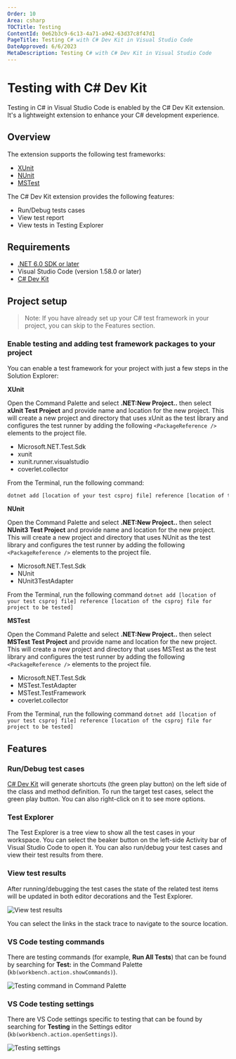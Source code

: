 ```yaml
---
Order: 10
Area: csharp
TOCTitle: Testing
ContentId: 0e62b3c9-6c13-4a71-a942-63d37c8f47d1
PageTitle: Testing C# with C# Dev Kit in Visual Studio Code
DateApproved: 6/6/2023
MetaDescription: Testing C# with C# Dev Kit in Visual Studio Code
---
```


# Testing with C# Dev Kit

Testing in C# in Visual Studio Code is enabled by the C# Dev Kit extension. It's a lightweight extension to enhance your C# development experience.

## Overview

The extension supports the following test frameworks:

- [XUnit](https://learn.microsoft.com/dotnet/core/testing/unit-testing-with-dotnet-test)
- [NUnit](https://learn.microsoft.com/dotnet/core/testing/unit-testing-with-nunit)
- [MSTest](https://learn.microsoft.com/dotnet/core/testing/unit-testing-with-mstest)

The C# Dev Kit extension provides the following features:

- Run/Debug tests cases
- View test report
- View tests in Testing Explorer

## Requirements

- [.NET 6.0 SDK or later](https://dotnet.microsoft.com/download)
- Visual Studio Code (version 1.58.0 or later)
- [C# Dev Kit](https://marketplace.visualstudio.com/items?itemName=ms-dotnettools.csdevkit)

## Project setup

> Note: If you have already set up your C# test framework in your project, you can skip to the Features section.

### Enable testing and adding test framework packages to your project

You can enable a test framework for your project with just a few steps in the Solution Explorer:

**XUnit**

Open the Command Palette and select **.NET:New Project..** then select **xUnit Test Project** and provide name and location for the new project. This will create a new project and directory that uses xUnit as the test library and configures the test runner by adding the following `<PackageReference />` elements to the project file.

- Microsoft.NET.Test.Sdk
- xunit
- xunit.runner.visualstudio
- coverlet.collector

From the Terminal, run the following command:

```bash
dotnet add [location of your test csproj file] reference [location of the csproj file for project to be tested]
```

**NUnit**

Open the Command Palette and select **.NET:New Project..** then select **NUnit3 Test Project** and provide name and location for the new project. This will create a new project and directory that uses NUnit as the test library and configures the test runner by adding the following `<PackageReference />` elements to the project file.

- Microsoft.NET.Test.Sdk
- NUnit
- NUnit3TestAdapter

From the Terminal, run the following command `dotnet add [location of your test csproj file] reference [location of the csproj file for project to be tested]`

**MSTest**

Open the Command Palette and select **.NET:New Project..** then select **MSTest Test Project** and provide name and location for the new project. This will create a new project and directory that uses MSTest as the test library and configures the test runner by adding the following `<PackageReference />` elements to the project file.

- Microsoft.NET.Test.Sdk
- MSTest.TestAdapter
- MSTest.TestFramework
- coverlet.collector

From the Terminal, run the following command `dotnet add [location of your test csproj file] reference [location of the csproj file for project to be tested]`

## Features

### Run/Debug test cases

[C# Dev Kit](https://marketplace.visualstudio.com/items?itemName=ms-dotnettools.csdevkit) will generate shortcuts (the green play button) on the left side of the class and method definition. To run the target test cases, select the green play button. You can also right-click on it to see more options.

### Test Explorer

The Test Explorer is a tree view to show all the test cases in your workspace. You can select the beaker button on the left-side Activity bar of Visual Studio Code to open it. You can also run/debug your test cases and view their test results from there.

### View test results

After running/debugging the test cases the state of the related test items will be updated in both editor decorations and the Test Explorer.

![View test results](images/testing/view-test-results.png)

You can select the links in the stack trace to navigate to the source location.

### VS Code testing commands

There are testing commands (for example, **Run All Tests**) that can be found by searching for **Test:** in the Command Palette (`kb(workbench.action.showCommands)`).

![Testing command in Command Palette](images/testing/testing-command.png)

### VS Code testing settings

There are VS Code settings specific to testing that can be found by searching for **Testing** in the Settings editor (`kb(workbench.action.openSettings)`).

![Testing settings](images/testing/testing-settings.png)
